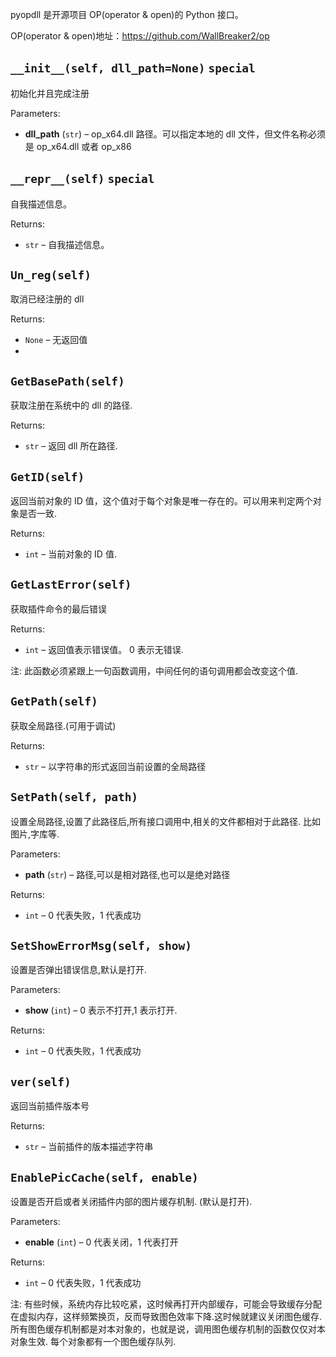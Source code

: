 pyopdll 是开源项目 OP(operator & open)的 Python 接口。

OP(operator & open)地址：https://github.com/WallBreaker2/op

## `__init__(self, dll_path=None)` `special`

初始化并且完成注册

Parameters:

- **dll_path** (`str`) – op_x64.dll 路径。可以指定本地的 dll 文件，但文件名称必须是 op_x64.dll 或者 op_x86

## `__repr__(self)` `special`

自我描述信息。

Returns:

- `str` – 自我描述信息。

## `Un_reg(self)`

取消已经注册的 dll

Returns:

- `None` – 无返回值
- 
## `GetBasePath(self)`

获取注册在系统中的 dll 的路径.

Returns:

- `str` – 返回 dll 所在路径.

## `GetID(self)`

返回当前对象的 ID 值，这个值对于每个对象是唯一存在的。可以用来判定两个对象是否一致.

Returns:

- `int` – 当前对象的 ID 值.

## `GetLastError(self)`

获取插件命令的最后错误

Returns:

- `int` – 返回值表示错误值。 0 表示无错误.

注: 此函数必须紧跟上一句函数调用，中间任何的语句调用都会改变这个值.

## `GetPath(self)`

获取全局路径.(可用于调试)

Returns:

- `str` – 以字符串的形式返回当前设置的全局路径

## `SetPath(self, path)`

设置全局路径,设置了此路径后,所有接口调用中,相关的文件都相对于此路径. 比如图片,字库等.

Parameters:

- **path** (`str`) – 路径,可以是相对路径,也可以是绝对路径

Returns:

- `int` – 0 代表失败，1 代表成功

## `SetShowErrorMsg(self, show)`

设置是否弹出错误信息,默认是打开.

Parameters:

- **show** (`int`) – 0 表示不打开,1 表示打开.

Returns:

- `int` – 0 代表失败，1 代表成功

## `ver(self)`

返回当前插件版本号

Returns:

- `str` – 当前插件的版本描述字符串

## `EnablePicCache(self, enable)`

设置是否开启或者关闭插件内部的图片缓存机制. (默认是打开).

Parameters:

- **enable** (`int`) – 0 代表关闭，1 代表打开

Returns:

- `int` – 0 代表失败，1 代表成功

注: 有些时候，系统内存比较吃紧，这时候再打开内部缓存，可能会导致缓存分配在虚拟内存，这样频繁换页，反而导致图色效率下降.这时候就建议关闭图色缓存. 所有图色缓存机制都是对本对象的，也就是说，调用图色缓存机制的函数仅仅对本对象生效. 每个对象都有一个图色缓存队列.
